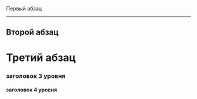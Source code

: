 Первый абзац 
***
Второй абзац
---
Третий абзац
========================
### заголовок 3 уровня
#### заголовок 4 уровня

